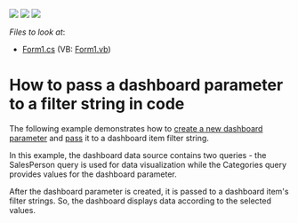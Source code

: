 <!-- default badges list -->
![](https://img.shields.io/endpoint?url=https://codecentral.devexpress.com/api/v1/VersionRange/128581226/15.2.4%2B)
[![](https://img.shields.io/badge/Open_in_DevExpress_Support_Center-FF7200?style=flat-square&logo=DevExpress&logoColor=white)](https://supportcenter.devexpress.com/ticket/details/E5117)
[![](https://img.shields.io/badge/📖_How_to_use_DevExpress_Examples-e9f6fc?style=flat-square)](https://docs.devexpress.com/GeneralInformation/403183)
<!-- default badges end -->
<!-- default file list -->
*Files to look at*:

* [Form1.cs](./CS/Dashboard_Parameters/Form1.cs) (VB: [Form1.vb](./VB/Dashboard_Parameters/Form1.vb))
<!-- default file list end -->
# How to pass a dashboard parameter to a filter string in code


<p>The following example demonstrates how to <a href="http://documentation.devexpress.com/#Dashboard/CustomDocument16169">create a new dashboard parameter</a> and <a href="http://documentation.devexpress.com/#Dashboard/CustomDocument16170">pass</a> it to a dashboard item filter string.</p>
<p>In this example, the dashboard data source contains two queries - the SalesPerson query is used for data visualization while the Categories query provides values for the dashboard parameter.</p>
<p>After the dashboard parameter is created, it is passed to a dashboard item's filter strings. So, the dashboard displays data according to the selected values.</p>

<br/>


